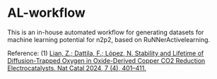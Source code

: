 # AL-workflow

This is an in-house automated workflow for generating datasets for machine learning potential for n2p2, based on RuNNerActivelearning.

Reference: 
(1) [Lian, Z.; Dattila, F.; López, N. Stability and Lifetime of Diffusion-Trapped Oxygen in Oxide-Derived Copper CO2 Reduction Electrocatalysts. Nat Catal 2024, 7 (4), 401–411.](https://doi.org/10.1038/s41929-024-01132-5)
